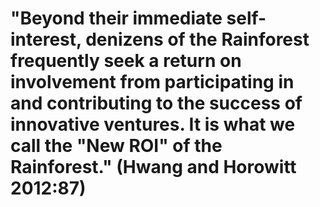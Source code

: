 # "Beyond their immediate self-interest, denizens of the Rainforest frequently seek a return on involvement from participating in and contributing to the success of innovative ventures. It is what we call the "New ROI" of the Rainforest." (Hwang and Horowitt 2012:87)
